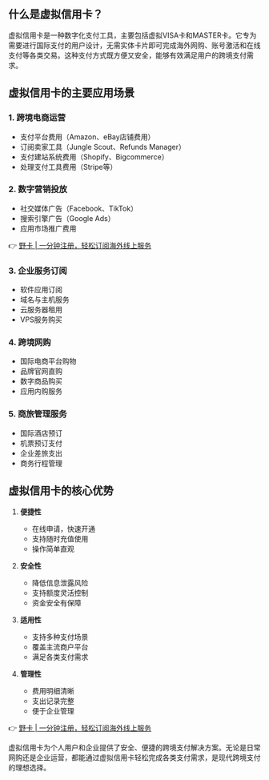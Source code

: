 ## 什么是虚拟信用卡？

虚拟信用卡是一种数字化支付工具，主要包括虚拟VISA卡和MASTER卡。它专为需要进行国际支付的用户设计，无需实体卡片即可完成海外网购、账号激活和在线支付等各类交易。这种支付方式既方便又安全，能够有效满足用户的跨境支付需求。

## 虚拟信用卡的主要应用场景

### 1. 跨境电商运营
- 支付平台费用（Amazon、eBay店铺费用）
- 订阅卖家工具（Jungle Scout、Refunds Manager）
- 支付建站系统费用（Shopify、Bigcommerce）
- 处理支付工具费用（Stripe等）

### 2. 数字营销投放
- 社交媒体广告（Facebook、TikTok）
- 搜索引擎广告（Google Ads）
- 应用市场推广费用

👉 [野卡 | 一分钟注册，轻松订阅海外线上服务](https://bit.ly/bewildcard)

### 3. 企业服务订阅
- 软件应用订阅
- 域名与主机服务
- 云服务器租用
- VPS服务购买

### 4. 跨境网购
- 国际电商平台购物
- 品牌官网直购
- 数字商品购买
- 应用内购服务

### 5. 商旅管理服务
- 国际酒店预订
- 机票预订支付
- 企业差旅支出
- 商务行程管理

## 虚拟信用卡的核心优势

1. **便捷性**
   - 在线申请，快速开通
   - 支持随时充值使用
   - 操作简单直观

2. **安全性**
   - 降低信息泄露风险
   - 支持额度灵活控制
   - 资金安全有保障

3. **适用性**
   - 支持多种支付场景
   - 覆盖主流商户平台
   - 满足各类支付需求

4. **管理性**
   - 费用明细清晰
   - 支出记录完整
   - 便于企业管理

👉 [野卡 | 一分钟注册，轻松订阅海外线上服务](https://bit.ly/bewildcard)

虚拟信用卡为个人用户和企业提供了安全、便捷的跨境支付解决方案。无论是日常网购还是企业运营，都能通过虚拟信用卡轻松完成各类支付需求，是现代跨境支付的理想选择。